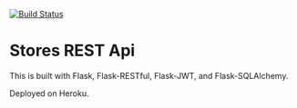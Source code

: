 [![Build Status](https://travis-ci.com/Voravomas/udemy-stores-rest-api.svg?branch=main)](https://travis-ci.com/Voravomas/udemy-stores-rest-api)

# Stores REST Api

This is built with Flask, Flask-RESTful, Flask-JWT, and Flask-SQLAlchemy.

Deployed on Heroku.
